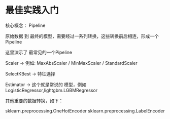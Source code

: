 # 最佳实践入门

核心概念： Pipeline

原始数据 到 最终的模型，需要经过一系列转换，这些转换前后相连，形成一个Pipeline 

这里演示了 最常见的一个Pipeline

Scaler -> 例如:  MaxAbsScaler / MinMaxScaler / StandardScaler  

SelectKBest -> 特征选择 

Estimator -> 这个就是常说的 模型，例如LogisticRegressor,lightgbm.LGBMRegressor

其他重要的数据转换，如下： 

sklearn.preprocessing.OneHotEncoder
sklearn.preprocessing.LabelEncoder
